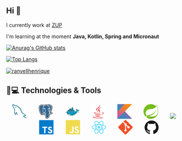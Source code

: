 

## Hi 👋
I currently work at [ZUP](https://www.zup.com.br)

I'm learning at the moment **Java, Kotlin, Spring and Micronaut**

[![Anurag's GitHub stats](https://github-readme-stats.vercel.app/api?username=RanyellHenrique&theme=dark&show_icons=true)](https://github.com/anuraghazra/github-readme-stats)

[![Top Langs](https://github-readme-stats.vercel.app/api/top-langs/?username=ranyellHenrique&theme=dark&layout=compact)](https://github.com/anuraghazra/github-readme-stats)

<a href="https://www.linkedin.com/in/ranyell-henrique-dos-santos-0a880a192" target="blank"><img align="center" src="https://raw.githubusercontent.com/rahuldkjain/github-profile-readme-generator/master/src/images/icons/Social/linked-in-alt.svg" alt="ranyellhenrique" height="30" width="40" /></a>

## 🚀💻 Technologies & Tools
<p align="center">
  <img height="40" src="https://raw.githubusercontent.com/devicons/devicon/master/icons/mysql/mysql-original.svg">
   &nbsp;&nbsp;&nbsp;&nbsp;&nbsp;&nbsp;
  <img height="40" src="https://raw.githubusercontent.com/devicons/devicon/master/icons/postgresql/postgresql-original.svg">
   &nbsp;&nbsp;&nbsp;&nbsp;&nbsp;&nbsp;
  <img height="40" src="https://raw.githubusercontent.com/devicons/devicon/master/icons/docker/docker-original.svg">
   &nbsp;&nbsp;&nbsp;&nbsp;&nbsp;&nbsp;
  <img height="40" src="https://raw.githubusercontent.com/devicons/devicon/master/icons/java/java-plain.svg">
   &nbsp;&nbsp;&nbsp;&nbsp;&nbsp;&nbsp;
  <img height="40" src="https://raw.githubusercontent.com/devicons/devicon/master/icons/kotlin/kotlin-original.svg">
   &nbsp;&nbsp;&nbsp;&nbsp;&nbsp;&nbsp;
  <img height="40" src="https://raw.githubusercontent.com/devicons/devicon/master/icons/spring/spring-original.svg">
   &nbsp;&nbsp;&nbsp;&nbsp;&nbsp;&nbsp;
  <img height="40" src="https://micronaut.io/wp-content/uploads/2020/11/MIcronautLogo_Horizontal.svg">
   &nbsp;&nbsp;&nbsp;&nbsp;&nbsp;&nbsp;
  <img height="40" src="https://raw.githubusercontent.com/devicons/devicon/master/icons/typescript/typescript-original.svg">
   &nbsp;&nbsp;&nbsp;&nbsp;&nbsp;&nbsp;
  <img height="40" src="https://raw.githubusercontent.com/devicons/devicon/master/icons/javascript/javascript-plain.svg">
   &nbsp;&nbsp;&nbsp;&nbsp;&nbsp;&nbsp;
  <img height="40" src="https://raw.githubusercontent.com/devicons/devicon/master/icons/react/react-original.svg">
   &nbsp;&nbsp;&nbsp;&nbsp;&nbsp;&nbsp;
  <img height="40" src="https://raw.githubusercontent.com/devicons/devicon/master/icons/git/git-original.svg">
   &nbsp;&nbsp;&nbsp;&nbsp;&nbsp;&nbsp;
  <img height="40" src="https://raw.githubusercontent.com/devicons/devicon/master/icons/github/github-original.svg">
</p>



